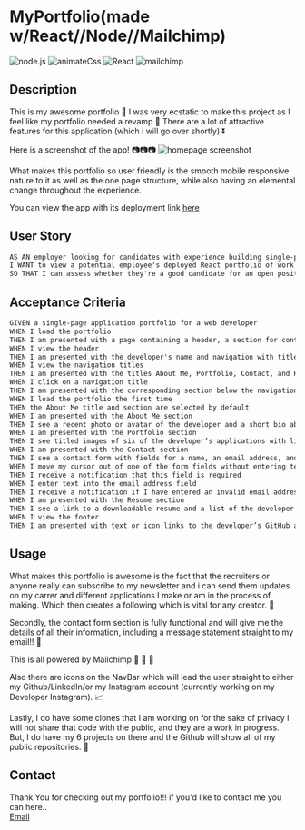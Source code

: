 # MyPortfolio(made w/React//Node//Mailchimp)
![node.js](https://img.shields.io/badge/-node.js-green)
![animateCss](https://img.shields.io/badge/-animate.css-purple)
![React](https://img.shields.io/badge/-React-blue)
![mailchimp](https://img.shields.io/badge/-mailchimp-orange)

## Description 
This is my awesome portfolio :rice_scene: I was very ecstatic to make this project as I feel like my portfolio needed a revamp  :sparkler: There are a lot of attractive features for this application (which i will go over shortly) :arrow_double_down:


Here is a screenshot of the app! :camera::camera::camera:
![homepage screenshot](./src/assets/img/reactportss.png)

What makes this portfolio so user friendly is the smooth mobile responsive nature to it as well as the one page structure, while also having an elemental change throughout the experience. 


You can view the app with its deployment link [here](https://jamestpatmore.github.io/react-portfolio/)

## User Story

```md
AS AN employer looking for candidates with experience building single-page applications
I WANT to view a potential employee's deployed React portfolio of work samples
SO THAT I can assess whether they're a good candidate for an open position
``` 

## Acceptance Criteria

```md
GIVEN a single-page application portfolio for a web developer
WHEN I load the portfolio
THEN I am presented with a page containing a header, a section for content, and a footer
WHEN I view the header
THEN I am presented with the developer's name and navigation with titles corresponding to different sections of the portfolio
WHEN I view the navigation titles
THEN I am presented with the titles About Me, Portfolio, Contact, and Resume, and the title corresponding to the current section is highlighted
WHEN I click on a navigation title
THEN I am presented with the corresponding section below the navigation without the page reloading and that title is highlighted
WHEN I load the portfolio the first time
THEN the About Me title and section are selected by default
WHEN I am presented with the About Me section
THEN I see a recent photo or avatar of the developer and a short bio about them
WHEN I am presented with the Portfolio section
THEN I see titled images of six of the developer’s applications with links to both the deployed applications and the corresponding GitHub repositories
WHEN I am presented with the Contact section
THEN I see a contact form with fields for a name, an email address, and a message
WHEN I move my cursor out of one of the form fields without entering text
THEN I receive a notification that this field is required
WHEN I enter text into the email address field
THEN I receive a notification if I have entered an invalid email address
WHEN I am presented with the Resume section
THEN I see a link to a downloadable resume and a list of the developer’s proficiencies
WHEN I view the footer
THEN I am presented with text or icon links to the developer’s GitHub and LinkedIn profiles, and their profile on a third platform (Stack Overflow, Twitter)
```

## Usage 

What makes this portfolio is awesome is the fact that the recruiters or anyone really can subscribe to my newsletter and i can send them updates on my carrer and different applications I make or am in the process of making. Which then creates a following which is vital for any creator. :telescope:

Secondly, the contact form section is fully functional and will give me the details of all their information, including a message statement straight to my email!!  :e-mail:

This is all powered by Mailchimp  :postbox: :postbox: :postbox:

Also there are icons on the NavBar which will lead the user straight to either my Github/LinkedIn/or my Instagram account (currently working on my Developer Instagram).  :chart_with_upwards_trend:

Lastly, I do have some clones that I am working on for the sake of privacy I will not share that code with the public, and they are a work in progress. But, I do have my 6 projects on there and the Github will show all of my public repositories. :trident:

## Contact 
Thank You for checking out my portfolio!!!
if you'd like to contact me you can here..
</br>
[Email](mailto:jamesthomaspatmore7@gmail.com)


